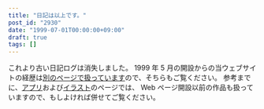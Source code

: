 ```yaml
---
title: "日記は以上です。"
post_id: "2930"
date: "1999-07-01T00:00:00+09:00"
draft: true
tags: []
---
```


<!--これより古いログは消失しました。-->


これより古い日記ログは消失しました。 1999 年 5 月の開設からの当ウェブサイトの経歴は[別のページで扱っています](https://danmaq.com/category/archives)ので、そちらもご覧ください。 参考までに、[アプリ](https://danmaq.com/category/products/apps)および[イラスト](https://danmaq.com/category/products/illustration)のページでは、 Web ページ開設以前の作品も扱っていますので、もしよければ併せてご覧ください。
